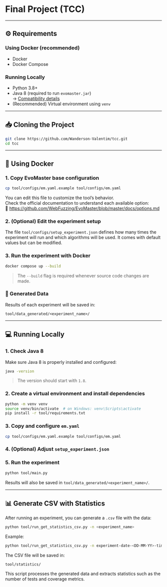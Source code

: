 # Final Project (TCC)

---

## ⚙️ Requirements

### Using Docker (recommended)

- Docker  
- Docker Compose

### Running Locally

- Python 3.8+  
- Java 8 (required to run `evomaster.jar`)  
  → [Compatibility details](https://github.com/WebFuzzing/EvoMaster/blob/master/docs/jdks.md)  
- (Recommended) Virtual environment using `venv`

---

## 📥 Cloning the Project

```bash
git clone https://github.com/Wanderson-Valentim/tcc.git
cd tcc
```

---

## 🐳 Using Docker

### 1. Copy EvoMaster base configuration

```bash
cp tool/configs/em.yaml.example tool/configs/em.yaml
```

You can edit this file to customize the tool’s behavior.  
Check the official documentation to understand each available option:  
🔗 https://github.com/WebFuzzing/EvoMaster/blob/master/docs/options.md

### 2. (Optional) Edit the experiment setup

The file `tool/configs/setup_experiment.json` defines how many times the experiment will run and which algorithms will be used. It comes with default values but can be modified.

### 3. Run the experiment with Docker

```bash
docker compose up --build
```

> The `--build` flag is required whenever source code changes are made.

### 📁 Generated Data

Results of each experiment will be saved in:

```
tool/data_generated/<experiment_name>/
```

---

## 💻 Running Locally

### 1. Check Java 8

Make sure Java 8 is properly installed and configured:

```bash
java -version
```

> The version should start with `1.8`.

### 2. Create a virtual environment and install dependencies

```bash
python -m venv venv
source venv/bin/activate  # on Windows: venv\Scripts\activate
pip install -r tool/requirements.txt
```

### 3. Copy and configure `em.yaml`

```bash
cp tool/configs/em.yaml.example tool/configs/em.yaml
```

### 4. (Optional) Adjust `setup_experiment.json`

### 5. Run the experiment

```bash
python tool/main.py
```

Results will also be saved in `tool/data_generated/<experiment_name>/`.

---

## 📊 Generate CSV with Statistics

After running an experiment, you can generate a `.csv` file with the data:

```bash
python tool/run_get_statistics_csv.py -n <experiment_name>
```

Example:

```bash
python tool/run_get_statistics_csv.py -n experiment-date-<DD-MM-YY>-time-<HH-MM-SS-mmm>
```

The CSV file will be saved in:

```
tool/statistics/
```

This script processes the generated data and extracts statistics such as the number of tests and coverage metrics.